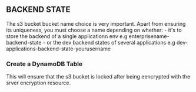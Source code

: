 ## BACKEND STATE

The s3 bucket bucket name choice is very important. Apart from ensuring its uniqueness, you must choose a name depending on whether: 
    - it's to store the backend of a single applicationn env e.g enterprisename-backend-state
    - or the dev backend states of several applications e.g dev-applications-backend-state-yourusername

### Create a DynamoDB Table
This will ensure that the s3 bucket is locked after being eencrypted with the srver encryption resource.